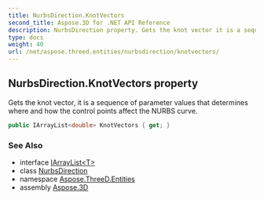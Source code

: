 ```yaml
---
title: NurbsDirection.KnotVectors
second_title: Aspose.3D for .NET API Reference
description: NurbsDirection property. Gets the knot vector it is a sequence of parameter values that determines where and how the control points affect the NURBS curve
type: docs
weight: 40
url: /net/aspose.threed.entities/nurbsdirection/knotvectors/
---
```

## NurbsDirection.KnotVectors property

Gets the knot vector, it is a sequence of parameter values that determines where and how the control points affect the NURBS curve.

```csharp
public IArrayList<double> KnotVectors { get; }
```

### See Also

* interface [IArrayList&lt;T&gt;](../../../aspose.threed.utilities/iarraylist-1/)
* class [NurbsDirection](../)
* namespace [Aspose.ThreeD.Entities](../../nurbsdirection/)
* assembly [Aspose.3D](../../../)


